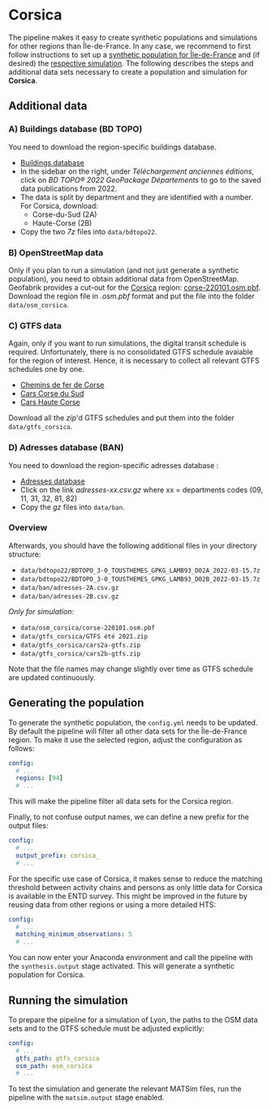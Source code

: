 # Corsica

The pipeline makes it easy to create synthetic populations and simulations
for other regions than Île-de-France. In any case, we recommend to first
follow instructions to set up a [synthetic population for Île-de-France](../population.md)
and (if desired) the [respective simulation](../simulation.md). The following
describes the steps and additional data sets necessary to create a population and
simulation for **Corsica**.

## Additional data

### A) Buildings database (BD TOPO)

You need to download the region-specific buildings database.

- [Buildings database](https://geoservices.ign.fr/bdtopo)
- In the sidebar on the right, under *Téléchargement anciennes éditions*, click on *BD TOPO® 2022 GeoPackage Départements* to go to the saved data publications from 2022.
- The data is split by department and they are identified with a number. For Corsica, download:
  - Corse-du-Sud (2A)
  - Haute-Corse (2B)
- Copy the two *7z* files into `data/bdtopo22`.

### B) OpenStreetMap data

Only if you plan to run a simulation (and not just generate a synthetic population),
you need to obtain additional data from OpenStreetMap.
Geofabrik provides a cut-out for the [Corsica](https://download.geofabrik.de/europe/france/corse.html) region: [corse-220101.osm.pbf](https://download.geofabrik.de/europe/france/corse-220101.osm.pbf). Download the region file in *.osm.pbf* format and put the file into the
folder `data/osm_corsica`.

### C) GTFS data

Again, only if you want to run simulations, the digital transit schedule is required.
Unfortunately, there is no consolidated GTFS schedule avaiable for the region of interest. Hence,
it is necessary to collect all relevant GTFS schedules one by one.

- [Chemins de fer de Corse](https://www.data.corsica/explore/dataset/horaires-cfc-gtfs/export/)
- [Cars Corse du Sud](https://www.data.corsica/explore/dataset/horaires-cars2a-gtfs/export/)
- [Cars Haute Corse](https://www.data.corsica/explore/dataset/horaires-cars2b-gtfs/export/)

Download all the *zip*'d GTFS schedules and put them into the folder `data/gtfs_corsica`.


### D) Adresses database (BAN)

You need to download the region-specific adresses database :

- [Adresses database](https://adresse.data.gouv.fr/data/ban/adresses/latest/csv/)
- Click on the link *adresses-xx.csv.gz* where xx = departments codes (09, 11, 31, 32, 81, 82) 
- Copy the *gz* files into `data/ban`.


### Overview

Afterwards, you should have the following additional files in your directory structure:

- `data/bdtopo22/BDTOPO_3-0_TOUSTHEMES_GPKG_LAMB93_D02A_2022-03-15.7z`
- `data/bdtopo22/BDTOPO_3-0_TOUSTHEMES_GPKG_LAMB93_D02B_2022-03-15.7z`
- `data/ban/adresses-2A.csv.gz`
- `data/ban/adresses-2B.csv.gz`

*Only for simulation:*

- `data/osm_corsica/corse-220101.osm.pbf`
- `data/gtfs_corsica/GTFS été 2021.zip`
- `data/gtfs_corsica/cars2a-gtfs.zip`
- `data/gtfs_corsica/cars2b-gtfs.zip`

Note that the file names may change slightly over time as GTFS schedule are
updated continuously.

## Generating the population

To generate the synthetic population, the `config.yml` needs to be updated. 
By default the pipeline will filter all other data sets for the
Île-de-France region. To make it use the selected region, adjust the
configuration as follows:

```yaml
config:
  # ...
  regions: [94]
  # ...
```

This will make the pipeline filter all data sets for the Corsica region.

Finally, to not confuse output names, we can define a new prefix for the output files:

```yaml
config:
  # ...
  output_prefix: corsica_
  # ...
```

For the specific use case of Corsica, it makes sense to reduce the matching threshold between activity chains and persons as only little data for Corsica is available in the ENTD survey. This might be improved in the future by reusing data from other regions or using a more detailed HTS:

```yaml
config:
  # ...
  matching_minimum_observations: 5
  # ...
```

You can now enter your Anaconda environment and call the pipeline with the
`synthesis.output` stage activated. This will generate a synthetic population
for Corsica.

## Running the simulation

To prepare the pipeline for a simulation of Lyon, the paths to the OSM data sets and to the GTFS schedule must be adjusted explicitly:

```yaml
config:
  # ...
  gtfs_path: gtfs_corsica
  osm_path: osm_corsica
  # ...
```

To test the simulation and generate the relevant MATSim files, run the pipeline
with the `matsim.output` stage enabled.
